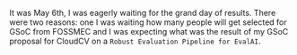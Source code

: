 It was May 6th, I was eagerly waiting for the grand day of results. There were 
two reasons: one I was waiting how many people will get selected for GSoC from
FOSSMEC and I was expecting what was the result of my GSoC proposal for CloudCV
on a `Robust Evaluation Pipeline for EvalAI`.
